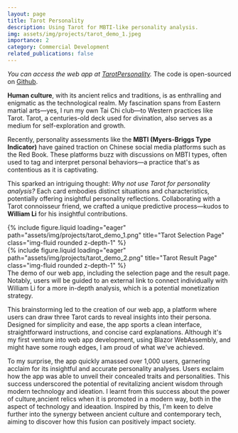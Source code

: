 ```yaml
---
layout: page
title: Tarot Personality
description: Using Tarot for MBTI-like personality analysis.
img: assets/img/projects/tarot_demo_1.jpeg
importance: 2
category: Commercial Development
related_publications: false
---
```

*You can access the web app at [TarotPersonality](https://zehao.tech/TarotPersonality/).* The code is open-sourced on [Github](https://github.com/0010SS/TarotPersonality).

**Human culture**, with its ancient relics and traditions, is as enthralling and enigmatic as the technological realm. My fascination spans from Eastern martial arts—yes, I run my own Tai Chi club—to Western practices like Tarot. Tarot, a centuries-old deck used for divination, also serves as a medium for self-exploration and growth.

Recently, personality assessments like the **MBTI (Myers-Briggs Type Indicator)** have gained traction on Chinese social media platforms such as the Red Book. These platforms buzz with discussions on MBTI types, often used to tag and interpret personal behaviors—a practice that's as contentious as it is captivating.

This sparked an intriguing thought: *Why not use Tarot for personality analysis?* Each card embodies distinct situations and characteristics, potentially offering insightful personality reflections. Collaborating with a Tarot connoisseur friend, we crafted a unique predictive process—kudos to **William Li** for his insightful contributions.

<div class="row">
    <div class="col-sm-6 mt-3 mt-md-0">
        {% include figure.liquid loading="eager" path="assets/img/projects/tarot_demo_1.png" title="Tarot Selection Page" class="img-fluid rounded z-depth-1" %}
    </div>
    <div class="col-sm-6 mt-3 mt-md-0">
        {% include figure.liquid loading="eager" path="assets/img/projects/tarot_demo_2.png" title="Tarot Result Page" class="img-fluid rounded z-depth-1" %}
    </div>
</div>
<div class="caption">
    The demo of our web app, including the selection page and the result page. Notably, users will be guided to an external link to connect individually with William Li for a more in-depth analysis, which is a potential monetization strategy.
</div>

This brainstorming led to the creation of our web app, a platform where users can draw three Tarot cards to reveal insights into their persona. Designed for simplicity and ease, the app sports a clean interface, straightforward instructions, and concise card explanations. Although it's my first venture into web app development, using Blazor WebAssembly, and might have some rough edges, I am proud of what we've achieved. 

To my surprise, the app quickly amassed over 1,000 users, garnering acclaim for its insightful and accurate personality analyses. Users exclaim how the app was able to unveil their concealed traits and personalities. This success underscored the potential of revitalizing ancient wisdom through modern technology and ideation. I learnt from this success about the power of culture,ancient relics when it is promoted in a modern way, both in the aspect of technology and ideaation. Inspired by this, I'm keen to delve further into the synergy between ancient culture and contemporary tech, aiming to discover how this fusion can positively impact society.
